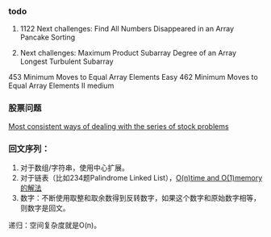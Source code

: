 
### todo
1. 1122 Next challenges: 
Find All Numbers Disappeared in an Array
Pancake Sorting

2. Next challenges: 
Maximum Product Subarray
Degree of an Array
Longest Turbulent Subarray

453 Minimum Moves to Equal Array Elements   Easy
462 Minimum Moves to Equal Array Elements II  medium


### 股票问题
[Most consistent ways of dealing with the series of stock problems](https://leetcode.com/problems/best-time-to-buy-and-sell-stock-with-transaction-fee/discuss/108870/Most-consistent-ways-of-dealing-with-the-series-of-stock-problems)

### 回文序列：
1. 对于数组/字符串，使用中心扩展。
2. 对于链表（比如234题Palindrome Linked List），[O(n)time and O(1)memory的解法](https://leetcode.com/problems/palindrome-linked-list/discuss/64489/Share-my-C%2B%2B-solution-O(n)-time-and-O(1)-memory)
3. 数字：不断使用取整和取余数得到反转数字，如果这个数字和原始数字相等，则数字是回文。


递归：空间复杂度就是O(n)。